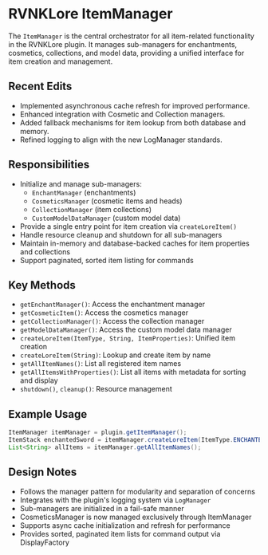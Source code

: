 # RVNKLore ItemManager

The `ItemManager` is the central orchestrator for all item-related functionality in the RVNKLore plugin. It manages sub-managers for enchantments, cosmetics, collections, and model data, providing a unified interface for item creation and management.

## Recent Edits
- Implemented asynchronous cache refresh for improved performance.
- Enhanced integration with Cosmetic and Collection managers.
- Added fallback mechanisms for item lookup from both database and memory.
- Refined logging to align with the new LogManager standards.

## Responsibilities
- Initialize and manage sub-managers:
  - `EnchantManager` (enchantments)
  - `CosmeticsManager` (cosmetic items and heads)
  - `CollectionManager` (item collections)
  - `CustomModelDataManager` (custom model data)
- Provide a single entry point for item creation via `createLoreItem()`
- Handle resource cleanup and shutdown for all sub-managers
- Maintain in-memory and database-backed caches for item properties and collections
- Support paginated, sorted item listing for commands

## Key Methods
- `getEnchantManager()`: Access the enchantment manager
- `getCosmeticItem()`: Access the cosmetics manager
- `getCollectionManager()`: Access the collection manager
- `getModelDataManager()`: Access the custom model data manager
- `createLoreItem(ItemType, String, ItemProperties)`: Unified item creation
- `createLoreItem(String)`: Lookup and create item by name
- `getAllItemNames()`: List all registered item names
- `getAllItemsWithProperties()`: List all items with metadata for sorting and display
- `shutdown()`, `cleanup()`: Resource management

## Example Usage
```java
ItemManager itemManager = plugin.getItemManager();
ItemStack enchantedSword = itemManager.createLoreItem(ItemType.ENCHANTED, "Frost Edge", properties);
List<String> allItems = itemManager.getAllItemNames();
```

## Design Notes
- Follows the manager pattern for modularity and separation of concerns
- Integrates with the plugin's logging system via `LogManager`
- Sub-managers are initialized in a fail-safe manner
- CosmeticsManager is now managed exclusively through ItemManager
- Supports async cache initialization and refresh for performance
- Provides sorted, paginated item lists for command output via DisplayFactory
